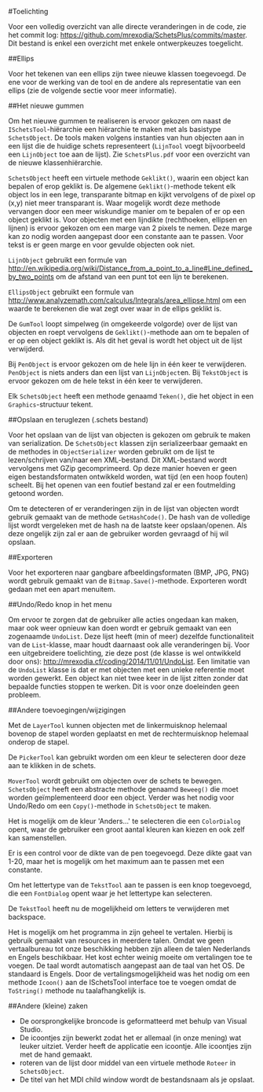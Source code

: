 #Toelichting

Voor een volledig overzicht van alle directe veranderingen in de code, zie het commit log: https://github.com/mrexodia/SchetsPlus/commits/master. Dit bestand is enkel een overzicht met enkele ontwerpkeuzes toegelicht.

##Ellips

Voor het tekenen van een ellips zijn twee nieuwe klassen toegevoegd. De ene voor de werking van de tool en de andere als representatie van een ellips (zie de volgende sectie voor meer informatie).

##Het nieuwe gummen

Om het nieuwe gummen te realiseren is ervoor gekozen om naast de `ISchetsTool`-hiërarchie een hiërarchie te maken met als basistype `SchetsObject`. De tools maken volgens instanties van hun objecten aan in een lijst die de huidige schets representeert (`LijnTool` voegt bijvoorbeeld een `LijnObject` toe aan de lijst). Zie `SchetsPlus.pdf` voor een overzicht van de nieuwe klassenhiërarchie.

`SchetsObject` heeft een virtuele methode `Geklikt()`, waarin een object kan bepalen of erop geklikt is. De algemene `Geklikt()`-methode tekent elk object los in een lege, transparante bitmap en kijkt vervolgens of de pixel op (x,y) niet meer transparant is. Waar mogelijk wordt deze methode vervangen door een meer wiskundige manier om te bepalen of er op een object geklikt is. Voor objecten met een lijndikte (rechthoeken, ellipsen en lijnen) is ervoor gekozen om een marge van 2 pixels te nemen. Deze marge kan zo nodig worden aangepast door een constante aan te passen. Voor tekst is er geen marge en voor gevulde objecten ook niet.

`LijnObject` gebruikt een formule van http://en.wikipedia.org/wiki/Distance_from_a_point_to_a_line#Line_defined_by_two_points om de afstand van een punt tot een lijn te berekenen.

`EllipsObject` gebruikt een formule van http://www.analyzemath.com/calculus/Integrals/area_ellipse.html om een waarde te berekenen die wat zegt over waar in de ellips geklikt is.

De `GumTool` loopt simpelweg (in omgekeerde volgorde) over de lijst van objecten en roept vervolgens de `Geklikt()`-methode aan om te bepalen of er op een object geklikt is. Als dit het geval is wordt het object uit de lijst verwijderd.

Bij `PenObject` is ervoor gekozen om de hele lijn in één keer te verwijderen. `PenObject` is niets anders dan een lijst van `LijnObject`en. Bij `TekstObject` is ervoor gekozen om de hele tekst in één keer te verwijderen.

Elk `SchetsObject` heeft een methode genaamd `Teken()`, die het object in een `Graphics`-structuur tekent.

##Opslaan en teruglezen (.schets bestand)

Voor het opslaan van de lijst van objecten is gekozen om gebruik te maken van serialization. De `SchetsObject` klassen zijn serializeerbaar gemaakt en de methodes in `ObjectSerializer` worden gebruikt om de lijst te lezen/schrijven van/naar een XML-bestand. Dit XML-bestand wordt vervolgens met GZip gecomprimeerd. Op deze manier hoeven er geen eigen bestandsformaten ontwikkeld worden, wat tijd (en een hoop fouten) scheelt. Bij het openen van een foutief bestand zal er een foutmelding getoond worden.

Om te detecteren of er veranderingen zijn in de lijst van objecten wordt gebruik gemaakt van de methode `GetHashCode()`. De hash van de volledige lijst wordt vergeleken met de hash na de laatste keer opslaan/openen. Als deze ongelijk zijn zal er aan de gebruiker worden gevraagd of hij wil opslaan.

##Exporteren

Voor het exporteren naar gangbare afbeeldingsformaten (BMP, JPG, PNG) wordt gebruik gemaakt van de `Bitmap.Save()`-methode. Exporteren wordt gedaan met een apart menuitem.

##Undo/Redo knop in het menu

Om ervoor te zorgen dat de gebruiker alle acties ongedaan kan maken, maar ook weer opnieuw kan doen wordt er gebruik gemaakt van een zogenaamde `UndoList`. Deze lijst heeft (min of meer) dezelfde functionaliteit van de `List`-klasse, maar houdt daarnaast ook alle veranderingen bij. Voor een uitgebreidere toelichting, zie deze post (de klasse is wel ontwikkeld door ons): http://mrexodia.cf/coding/2014/11/01/UndoList. Een limitatie van de `UndoList` klasse is dat er met objecten met een unieke referentie moet worden gewerkt. Een object kan niet twee keer in de lijst zitten zonder dat bepaalde functies stoppen te werken. Dit is voor onze doeleinden geen probleem.

##Andere toevoegingen/wijzigingen

Met de `LayerTool` kunnen objecten met de linkermuisknop helemaal bovenop de stapel worden geplaatst en met de rechtermuisknop helemaal onderop de stapel.

De `PickerTool` kan gebruikt worden om een kleur te selecteren door deze aan te klikken in de schets.

`MoverTool` wordt gebruikt om objecten over de schets te bewegen. `SchetsObject` heeft een abstracte methode genaamd `Beweeg()` die moet worden geïmplementeerd door een object. Verder was het nodig voor Undo/Redo om een `Copy()`-methode in `SchetsObject` te maken. 

Het is mogelijk om de kleur 'Anders...' te selecteren die een `ColorDialog` opent, waar de gebruiker een groot aantal kleuren kan kiezen en ook zelf kan samenstellen.

Er is een control voor de dikte van de pen toegevoegd. Deze dikte gaat van 1-20, maar het is mogelijk om het maximum aan te passen met een constante.

Om het lettertype van de `TekstTool` aan te passen is een knop toegevoegd, die een `FontDialog` opent waar je het lettertype kan selecteren.

De `TekstTool` heeft nu de mogelijkheid om letters te verwijderen met backspace.

Het is mogelijk om het programma in zijn geheel te vertalen. Hierbij is gebruik gemaakt van resources in meerdere talen. Omdat we geen vertaalbureau tot onze beschikking hebben zijn alleen de talen Nederlands en Engels beschikbaar. Het kost echter weinig moeite om vertalingen toe te voegen. De taal wordt automatisch aangepast aan de taal van het OS. De standaard is Engels. Door de vertalingsmogelijkheid was het nodig om een methode `Icoon()` aan de ISchetsTool interface toe te voegen omdat de `ToString()` methode nu taalafhangkelijk is.

##Andere (kleine) zaken

- De oorsprongkelijke broncode is geformatteerd met behulp van Visual Studio.
- De icoontjes zijn bewerkt zodat het er allemaal (in onze mening) wat leuker uitziet. Verder heeft de applicatie een icoontje. Alle icoontjes zijn met de hand gemaakt.
- roteren van de lijst door middel van een virtuele methode `Roteer` in `SchetsObject`.
- De titel van het MDI child window wordt de bestandsnaam als je opslaat.
